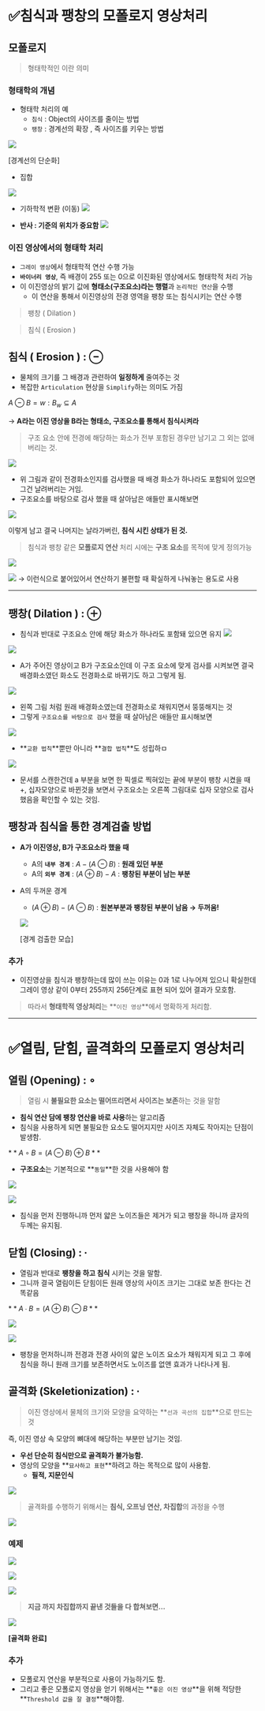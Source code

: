 # ✅침식과 팽창의 모폴로지 영상처리

## 모폴로지

> 형태학적인 이란 의미

### 형태학의 개념

- 형태학 처리의 예
    - `침식` : Object의 사이즈를 줄이는 방법
    - `팽창` : 경계선의 확장 , 즉 사이즈를 키우는 방법

![](https://velog.velcdn.com/images/kansun12/post/934c72e4-e3ec-42f7-bc73-f40b0f18f4d8/image.png)

[경계선의 단순화]

* 집합

![](https://velog.velcdn.com/images/kansun12/post/0da9cc73-c405-452c-9584-9b44b32c8bcf/image.png)

* 기하학적 변환 (이동)
  ![](https://velog.velcdn.com/images/kansun12/post/e16ef6b4-4c31-4d64-bc6d-7898148ba192/image.png)

* **반사 : 기준의 위치가 중요함**
  ![](https://velog.velcdn.com/images/kansun12/post/78a569e4-4ef7-4901-b663-e21c9f4fd844/image.png)


### 이진 영상에서의 형태학 처리

- `그레이 영상`에서 형태학적 연산 수행 가능
- **`바이너리 영상`**, 즉 배경이 255 또는 0으로 이진화된 영상에서도 형태학적 처리 가능
- 이 이진영상의 밝기 값에 **형태소(구조요소)라는 행렬**과 `논리적인 연산`을 수행
    - 이 연산을 통해서 이진영상의 전경 영역을 팽창 또는 침식시키는 연산 수행

> 팽창 ( Dilation )

> 침식 ( Erosion )

## 침식 ( Erosion ) : ⊖

- 물체의 크기를 그 배경과 관련하여 **일정하게** 줄여주는 것
- 복잡한 `Articulation` 현상을 `Simplify`하는 의미도 가짐

$A ⊖ B ={ w:B_w ⊆ A}$

→ **A라는 이진 영상을 B라는 형태소, 구조요소를 통해서 침식시켜라**

> 구조 요소 안에 전경에 해당하는 화소가 전부 포함된 경우만 남기고 그 외는 없애버리는 것.

![](https://velog.velcdn.com/images/kansun12/post/1f0acfd3-a761-43e7-bc90-5a40bd3d648d/image.png)

- 위 그림과 같이 전경화소인지를 검사했을 때 배경 화소가 하나라도 포함되어 있으면 그건 날려버리는 거임.
- 구조요소를 바탕으로 검사 했을 때 살아남은 애들만 표시해보면

![](https://velog.velcdn.com/images/kansun12/post/8f1f5a26-11f6-43b4-8157-32458b76f5b5/image.png)

이렇게 남고 결국 나머지는 날라가버린, **침식 시킨 상태가 된 것.**

> 침식과 팽창 같은 **모폴로지 연산** 처리 시에는 **구조 요소**를 목적에 맞게 정의가능

![](https://velog.velcdn.com/images/kansun12/post/4e79aa04-ff29-451a-bd1f-01af49ae2985/image.png)

![](https://velog.velcdn.com/images/kansun12/post/cfe68045-9cd8-4c3c-a2b9-26a1fe067703/image.png)
→ 이런식으로 붙어있어서 연산하기 불편할 때 확실하게 나눠놓는 용도로 사용

---

## 팽창( Dilation ) : ⊕

- 침식과 반대로 구조요소 안에 해당 화소가 하나라도 포함돼 있으면 유지
  ![](https://velog.velcdn.com/images/kansun12/post/ad533466-7e52-4541-8a1b-d9a2f22e7cf7/image.png)

![](https://velog.velcdn.com/images/kansun12/post/d1d6fdf6-9abc-4680-aab1-9f240951bbc2/image.png)

- A가 주어진 영상이고 B가 구조요소인데 이 구조 요소에 맞게 검사를 시켜보면 결국 배경화소였던 화소도 전경화소로 바뀌기도 하고 그렇게 됨.

![](https://velog.velcdn.com/images/kansun12/post/1bf98e80-3d20-47c3-91aa-529c1bb09571/image.png)

- 왼쪽 그림 처럼 원래 배경화소였는데 전경화소로 채워지면서 뚱뚱해지는 것
- 그렇게 `구조요소를 바탕으로 검사` 했을 때 살아남은 애들만 표시해보면

![](https://velog.velcdn.com/images/kansun12/post/df59e442-9321-4c38-a145-f9b8b8bdb0e0/image.png)

- **`교환 법칙`**뿐만 아니라 **`결합 법칙`**도 성립하ㅁ

![](https://velog.velcdn.com/images/kansun12/post/92cd7038-9188-4384-a1e9-af0ef456730b/image.png)

- 문서를 스캔한건데 a 부분을 보면 한 픽셀로 찍혀있는 끝에 부분이 팽창 시켰을 때 +, 십자모양으로 바뀐것을 보면서 구조요소는 오른쪽 그림대로 십자 모양으로 검사했음을 확인할 수 있는 것임.

## 팽창과 침식을 통한 경계검출 방법

- **A가 이진영상, B가 구조요소라 했을 때**
    - A의 **`내부 경계`** : $A-(A⊖B)$ : **원래 있던 부분**
    - A의 **`외부 경계`** : $(A⊕B)-A$ : **팽창된 부분이 남는 부분**
- A의 두꺼운 경계
    - $(A⊕B)-(A⊖B)$ : **원본부분과 팽창된 부분이 남음 → 두꺼움!**

  ![](https://velog.velcdn.com/images/kansun12/post/7d8b4130-70b7-4ef7-a984-c20a1a67fa6a/image.png)

  [경계 검출한 모습]


### 추가

- 이진영상을 침식과 팽창하는데 많이 쓰는 이유는 0과 1로 나누어져 있으니 확실한데 그레이 영상 같이 0부터 255까지 256단계로 표현 되어 있어 결과가 모호함.

> 따라서 **형태학적 영상처리**는 **`이진 영상`**에서 명확하게 처리함.

---

# ✅열림, 닫힘, 골격화의 모폴로지 영상처리

## 열림 (Opening) : ∘

> 열림 시 **불필요한 요소는 떨어뜨리면서** **사이즈는 보존**하는 것을 말함
>
- **침식 연산 담에 팽창 연산을 바로 사용**하는 알고리즘
- 침식을 사용하게 되면 불필요한 요소도 떨어지지만 사이즈 자체도 작아지는 단점이 발생함.

$**A ∘ B = (A ⊖ B)⊕B**$

- **구조요소**는 기본적으로 **`동일`**한 것을 사용해야 함

![](https://velog.velcdn.com/images/kansun12/post/fc816d57-f9af-4abd-b10c-77746b1705cf/image.png)

![](https://velog.velcdn.com/images/kansun12/post/1f81d007-fe10-490a-83e0-099fa133040a/image.png)

- 침식을 먼저 진행하니까 먼저 얇은 노이즈들은 제거가 되고 팽창을 하니까 글자의 두께는 유지됨.

## 닫힘 (Closing) :   ∙

- 열림과 반대로 **팽창을 하고 침식** 시키는 것을 말함.
- 그니까 결국 열림이든 닫힘이든 원래 영상의 사이즈 크기는 그대로 보존 한다는 건 똑같음

$**A ∙ B = (A ⊕ B)⊖ B**$

![](https://velog.velcdn.com/images/kansun12/post/3962184a-7fb0-424c-8751-6f272c9b9e16/image.png)

![](https://velog.velcdn.com/images/kansun12/post/1e46518a-8ee3-4cd4-bcaf-c707ee57f53a/image.png)

- 팽창을 먼저하니까 전경과 전경 사이의 얇은 노이즈 요소가 채워지게 되고 그 후에 침식을 하니 원래 크기를 보존하면서도 노이즈를 없앤 효과가 나타나게 됨.

## 골격화 (Skeletionization) :   ∙

> 이진 영상에서 물체의 크기와 모양을 요약하는 **`선과 곡선의 집합`**으로 만드는 것

즉, 이진 영상 속 모양의 뼈대에 해당하는 부분만 남기는 것임.

- **우선 단순히 침식만으로 골격화가 불가능함.**
- 영상의 모양을 **`묘사하고 표현`**하려고 하는 목적으로 많이 사용함.
    - **필적, 지문인식**

![](https://velog.velcdn.com/images/kansun12/post/925b8e8f-dcb9-4dec-9f1f-e3b76819ddaf/image.png)

> 골격화를 수행하기 위해서는 **침식, 오프닝 연산, 차집합**의 과정을 수행

![](https://velog.velcdn.com/images/kansun12/post/d5e94d62-8ca4-4fb5-b0c5-7a377121051a/image.png)

### 예제

![](https://velog.velcdn.com/images/kansun12/post/2bfb20f6-a2fe-476c-9a02-c9dbe61ab39c/image.png)

![](https://velog.velcdn.com/images/kansun12/post/11245969-8924-4951-90b0-65368c1cfdab/image.png)

![](https://velog.velcdn.com/images/kansun12/post/ab6562a8-41b3-4f32-9099-0876c5c2e5f4/image.png)

> **지금 까지 차집합까지 끝낸 것들을 다 합쳐보면…**

![](https://velog.velcdn.com/images/kansun12/post/cc646afd-894f-42c1-b619-beabf567fc73/image.png)

**[골격화 완료]**

### 추가

- 모폴로지 연산을 부분적으로 사용이 가능하기도 함.
- 그리고 좋은 모폴로지 영상을 얻기 위해서는 **`좋은 이진 영상`**을 위해 적당한 **`Threshold 값을 잘 결정`**해야함.